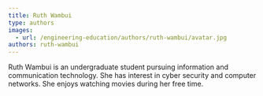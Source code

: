 ```yaml
---
title: Ruth Wambui
type: authors
images:
  - url: /engineering-education/authors/ruth-wambui/avatar.jpg
authors: ruth-wambui
---
```

 
Ruth Wambui is an undergraduate student pursuing information and communication technology. She has interest in cyber security and computer networks. She enjoys watching movies during her free time.

